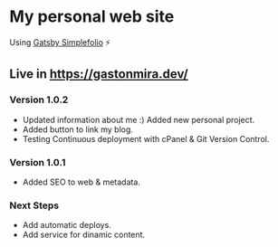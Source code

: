 # My personal web site

Using [Gatsby Simplefolio](https://github.com/cobidev/gatsby-simplefolio) ⚡️

## Live in https://gastonmira.dev/

### Version 1.0.2

- Updated information about me :) Added new personal project.
- Added button to link my blog.
- Testing Continuous deployment with cPanel & Git Version Control.

### Version 1.0.1

- Added SEO to web & metadata.

### Next Steps

- Add automatic deploys.
- Add service for dinamic content.
